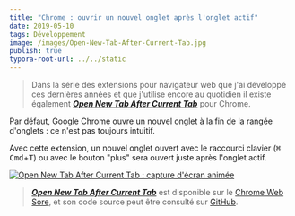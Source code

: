 ```yaml
---
title: "Chrome : ouvrir un nouvel onglet après l'onglet actif"
date: 2019-05-10
tags: Développement
image: /images/Open-New-Tab-After-Current-Tab.jpg
publish: true
typora-root-url: ../../static
---
```


> Dans la série des extensions pour navigateur web que j'ai développé ces dernières années et que j'utilise encore au quotidien il existe également [***Open New Tab After Current Tab***](https://chrome.google.com/webstore/detail/open-new-tab-after-curren/mmcgnaachjapbbchcpjihhgjhpfcnoan) pour Chrome.

Par défaut, Google Chrome ouvre un nouvel onglet à la fin de la rangée d'onglets : ce n'est pas toujours intuitif.

Avec cette extension, un nouvel onglet ouvert avec le raccourci clavier (<kbd>⌘ Cmd</kbd>+<kbd>T</kbd>) ou avec le bouton "plus" sera ouvert juste après l'onglet actif.

[![Open New Tab After Current Tab : capture d'écran animée](/images/Open-New-Tab-After-Current-Tab.gif)](https://chrome.google.com/webstore/detail/open-new-tab-after-curren/mmcgnaachjapbbchcpjihhgjhpfcnoan)

> [***Open New Tab After Current Tab***](https://github.com/Narno/Open-New-Tab-After-Current-Tab#open-new-tab-after-current-tab) est disponible sur le [Chrome Web Sore](https://chrome.google.com/webstore/detail/open-new-tab-after-curren/mmcgnaachjapbbchcpjihhgjhpfcnoan), et son code source peut être consulté sur [GitHub](https://github.com/Narno/Open-New-Tab-After-Current-Tab).

